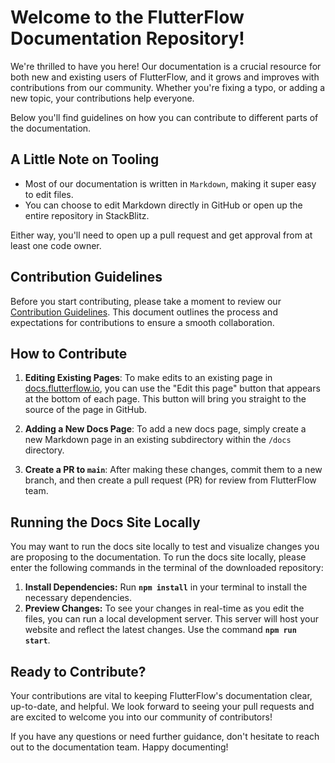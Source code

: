 # Welcome to the FlutterFlow Documentation Repository!
We're thrilled to have you here! Our documentation is a crucial resource for both new and existing users of FlutterFlow, and it grows and improves with contributions from our community. Whether you're fixing a typo, or adding a new topic, your contributions help everyone.

Below you'll find guidelines on how you can contribute to different parts of the documentation.

## A Little Note on Tooling
- Most of our documentation is written in `Markdown`, making it super easy to edit files. 
- You can choose to edit Markdown directly in GitHub or open up the entire repository in StackBlitz.

Either way, you'll need to open up a pull request and get approval from at least one code owner.

## Contribution Guidelines
Before you start contributing, please take a moment to review our [Contribution Guidelines](https://flutterflow.notion.site/Docs-Contribution-Guidelines-42829c305df441f6b061b4095abac8a8). This document outlines the process and expectations for contributions to ensure a smooth collaboration.

## How to Contribute
1. **Editing Existing Pages**:
   To make edits to an existing page in [docs.flutterflow.io](https://docs.flutterflow.io), you can use the "Edit this page" button that appears at the bottom of each page. This button will bring you straight to the source of the page in GitHub.

2. **Adding a New Docs Page**:
   To add a new docs page, simply create a new Markdown page in an existing subdirectory within the `/docs` directory.

3. **Create a PR to `main`**:
   After making these changes, commit them to a new branch, and then create a pull request (PR) for review from FlutterFlow team.

## Running the Docs Site Locally
You may want to run the docs site locally to test and visualize changes you are proposing to the documentation. To run the docs site locally, please enter the following commands in the terminal of the downloaded repository:

1. **Install Dependencies:** Run **`npm install`** in your terminal to install the necessary dependencies.
2. **Preview Changes:** To see your changes in real-time as you edit the files, you can run a local development server. This server will host your website and reflect the latest changes. Use the command **`npm run start`**.

## Ready to Contribute?
Your contributions are vital to keeping FlutterFlow's documentation clear, up-to-date, and helpful. We look forward to seeing your pull requests and are excited to welcome you into our community of contributors!

[//]: # (Top Contributors)

[//]: # (We value the hard work and dedication of our contributors. Here’s a list of our top contributors, automatically generated:)

[//]: # ()
[//]: # (shell)

[//]: # (Copy code)

[//]: # (# Script to add top contributors)

[//]: # (npx @octokit/rest.js --run "repos.listContributors&#40;{)

[//]: # (owner: 'flutterflow',)

[//]: # (repo: 'documentation')

[//]: # (}&#41;")
If you have any questions or need further guidance, don't hesitate to reach out to the documentation team. Happy documenting!
